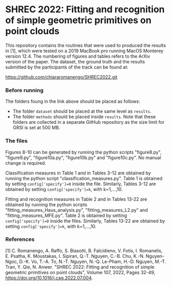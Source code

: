 # SHREC 2022: Fitting and recognition of simple geometric primitives on point clouds

This repository contains the routines that were used to produced the results in [1], which were tested on a 2019 MacBook pro running MacOS Monterey version 12.4. The numbering of figures and tables refers to the ArXiv version of the paper. The dataset, the ground truth and the results submitted by the participants of the track can be found at:

https://github.com/chiararomanengo/SHREC2022.git

### Before running
The folders foung in the link above should be placed as follows:
- The folder `dataset` should be placed at the same level as `results`.
- The folder `methods` should be placed inside `results`. 
Note that these folders are collected in a separate GitHub repository as the size limit for GRSI is set at 500 MB.

### The files
Figures 8-10 can be generated by running the python scripts "figure8.py", "figure9.py", "figure10a.py", "figure10b.py" and "figure10c.py". No manual change is required.

Classification measures in Table 1 and in Tables 3-12 are obtained by running the python script "classification_measures.py". Table 1 is obtained by setting `config['specify']=0` inside the file. Similarly, Tables 3-12 are obtained by setting `config['specify']=k`, with k=1,...,10.

Fitting and recognition measures in Table 2 and in Tables 13-22 are obtained by running the python scripts "fitting_measures_Haus_analysis.py", "fitting_measures_L2.py" and "fitting_measures_MFE.py". Table 2 is obtained by setting `config['specify']=0` inside the files. Similarly, Tables 13-22 are obtained by setting `config['specify']=k`, with k=1,...,10.


### References
[1]  C. Romanengo, A. Raffo, S. Biasotti, B. Falcidieno, V. Fotis, I. Romanelis, E. Psatha, K. Moustakas, I. Sipiran, Q.-T. Nguyen, C.-B. Chu, K.-N. Nguyen-Ngoc, D.-K. Vo, T.-A. To, N.-T. Nguyen, N.-Q. Le-Pham, H.-D. Nguyen, M.-T. Tran, Y. Qie, N. Anwer. "SHREC 2022: Fitting and recognition of simple geometric primitives on point clouds", Volume 107, 2022, Pages 32-49, https://doi.org/10.1016/j.cag.2022.07.004.

